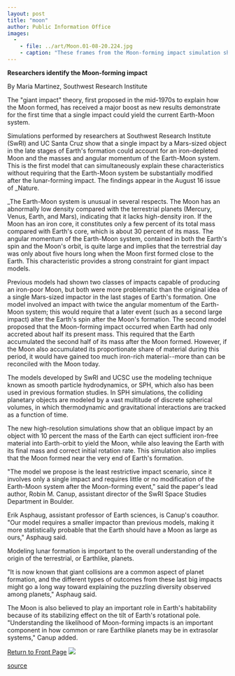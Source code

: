 ```yaml
---
layout: post
title: "moon"
author: Public Information Office
images:
  -
    - file: ../art/Moon.01-08-20.224.jpg
    - caption: "These frames from the Moon-forming impact simulation show a smaller (Mars-sized) object hitting the Earth obliquely in a counterclockwise sense. Most of the impacting object eventually ends up on the Earth, but some fraction of it remains dispersed in a cloud of debris orbiting the planet. Color in the simulation is representative of the degree to which the planetary rock has been heated by the impact. The entire impact sequence covers about 24 hours of simulated time. Individual time frames are shown looking down onto the plane of the impact; the last frame is the final system viewed on edge, with a cooler (blues/greens) disk of material orbiting in the Earth's equatorial plane surrounded by a hot cloud of material (oranges/red). Photo: Southwest Research Institute"
---
```


**Researchers identify the Moon-forming impact**

By Maria Martinez, Southwest Research Institute   
  
The "giant impact" theory, first proposed in the mid-1970s to explain how the Moon formed, has received a major boost as new results demonstrate for the first time that a single impact could yield the current Earth-Moon system.  
  

Simulations performed by researchers at Southwest Research Institute (SwRI) and UC Santa Cruz show that a single impact by a Mars-sized object in the late stages of Earth's formation could account for an iron-depleted Moon and the masses and angular momentum of the Earth-Moon system. This is the first model that can simultaneously explain these characteristics without requiring that the Earth-Moon system be substantially modified after the lunar-forming impact. The findings appear in the August 16 issue of _Nature.  
  
_The Earth-Moon system is unusual in several respects. The Moon has an abnormally low density compared with the terrestrial planets (Mercury, Venus, Earth, and Mars), indicating that it lacks high-density iron. If the Moon has an iron core, it constitutes only a few percent of its total mass compared with Earth's core, which is about 30 percent of its mass. The angular momentum of the Earth-Moon system, contained in both the Earth's spin and the Moon's orbit, is quite large and implies that the terrestrial day was only about five hours long when the Moon first formed close to the Earth. This characteristic provides a strong constraint for giant impact models.  
  
Previous models had shown two classes of impacts capable of producing an iron-poor Moon, but both were more problematic than the original idea of a single Mars-sized impactor in the last stages of Earth's formation. One model involved an impact with twice the angular momentum of the Earth-Moon system; this would require that a later event (such as a second large impact) alter the Earth's spin after the Moon's formation. The second model proposed that the Moon-forming impact occurred when Earth had only accreted about half its present mass. This required that the Earth accumulated the second half of its mass after the Moon formed. However, if the Moon also accumulated its proportionate share of material during this period, it would have gained too much iron-rich material--more than can be reconciled with the Moon today.  
  
The models developed by SwRI and UCSC use the modeling technique known as smooth particle hydrodynamics, or SPH, which also has been used in previous formation studies. In SPH simulations, the colliding planetary objects are modeled by a vast multitude of discrete spherical volumes, in which thermodynamic and gravitational interactions are tracked as a function of time.   
  
The new high-resolution simulations show that an oblique impact by an object with 10 percent the mass of the Earth can eject sufficient iron-free material into Earth-orbit to yield the Moon, while also leaving the Earth with its final mass and correct initial rotation rate. This simulation also implies that the Moon formed near the very end of Earth's formation.  
  
"The model we propose is the least restrictive impact scenario, since it involves only a single impact and requires little or no modification of the Earth-Moon system after the Moon-forming event," said the paper's lead author, Robin M. Canup, assistant director of the SwRI Space Studies Department in Boulder.  
  
Erik Asphaug, assistant professor of Earth sciences, is Canup's coauthor. "Our model requires a smaller impactor than previous models, making it more statistically probable that the Earth should have a Moon as large as ours," Asphaug said.  
  
Modeling lunar formation is important to the overall understanding of the origin of the terrestrial, or Earthlike, planets.  
  
"It is now known that giant collisions are a common aspect of planet formation, and the different types of outcomes from these last big impacts might go a long way toward explaining the puzzling diversity observed among planets," Asphaug said.  
  
The Moon is also believed to play an important role in Earth's habitability because of its stabilizing effect on the tilt of Earth's rotational pole. "Understanding the likelihood of Moon-forming impacts is an important component in how common or rare Earthlike planets may be in extrasolar systems," Canup added.

  
[Return to Front Page][1] ![ ][2]

[1]: ../../index.html
[2]: ../../images/trans.gif

[source](http://www1.ucsc.edu/currents/01-02/08-20/moon.html "Permalink to moon")
